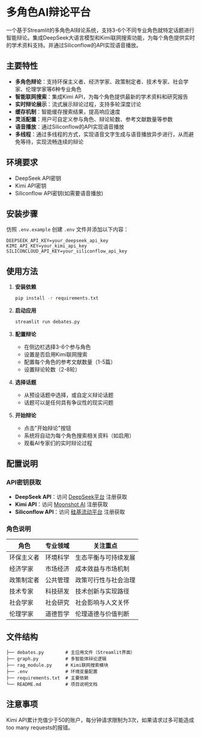 #  多角色AI辩论平台

一个基于Streamlit的多角色AI辩论系统，支持3-6个不同专业角色就特定话题进行智能辩论。集成DeepSeek大语言模型和Kimi联网搜索功能，为每个角色提供实时的学术资料支持。并通过Siliconflow的API实现语音播放。

## 主要特性

- **多角色辩论**：支持环保主义者、经济学家、政策制定者、技术专家、社会学家、伦理学家等6种专业角色
- **智能联网搜索**：集成Kimi API，为每个角色提供最新的学术资料和研究报告
- **实时辩论展示**：流式展示辩论过程，支持多轮深度讨论
- **缓存机制**：智能缓存搜索结果，提高响应速度
- **灵活配置**：用户可自定义参与角色、辩论轮数、参考文献数量等参数
- **语音播放**：通过Siliconflow的API实现语音播放
- **多线程**：通过多线程的方式，实现语音文字生成与语音播放异步进行，从而避免等待，实现流畅连续的辩论

## 环境要求

- DeepSeek API密钥
- Kimi API密钥
- Siliconflow API密钥(如需要语音播放)

## 安装步骤

   仿照 `.env.example` 创建 `.env` 文件并添加以下内容：
   ```env
   DEEPSEEK_API_KEY=your_deepseek_api_key
   KIMI_API_KEY=your_kimi_api_key
   SILICONCLOUD_API_KEY=your_siliconflow_api_key
   ```

## 使用方法
1. **安装依赖**
   ```bash
   pip install -r requirements.txt
   ```

2. **启动应用**
   ```bash
   streamlit run debates.py
   ```
3. **配置辩论**
   - 在侧边栏选择3-6个参与角色
   - 设置是否启用Kimi联网搜索
   - 配置每个角色的参考文献数量（1-5篇）
   - 设置辩论轮数（2-8轮）

4. **选择话题**
   - 从预设话题中选择，或自定义辩论话题
   - 话题可以是任何具有争议性的现实问题

5. **开始辩论**
   - 点击"开始辩论"按钮
   - 系统将自动为每个角色搜索相关资料（如启用）
   - 观看AI专家们的实时辩论过程

## 配置说明

### API密钥获取

- **DeepSeek API**：访问 [DeepSeek平台](https://platform.deepseek.com/) 注册获取
- **Kimi API**：访问 [Moonshot AI](https://www.moonshot.cn/) 注册获取
- **Siliconflow API**：访问 [硅基流动平台](https://siliconflow.cn/) 注册获取

### 角色说明

| 角色 | 专业领域 | 关注重点 |
|------|---------|----------|
| 环保主义者 | 环境科学 | 生态平衡与可持续发展 |
| 经济学家 | 市场经济 | 成本效益与市场机制 |
| 政策制定者 | 公共管理 | 政策可行性与社会治理 |
| 技术专家 | 科技研发 | 技术创新与实现路径 |
| 社会学家 | 社会研究 | 社会影响与人文关怀 |
| 伦理学家 | 道德哲学 | 伦理道德与价值判断 |

## 文件结构

```
├── debates.py        # 主应用文件（Streamlit界面）
├── graph.py          # 多智能体辩论逻辑
├── rag_module.py     # Kimi联网搜索模块
├── .env              # 环境变量配置
├── requirements.txt  # 主要依赖
└── README.md         # 项目说明文档
```

## 注意事项
Kimi API累计充值少于50的账户，每分钟请求限制为3次，如果请求过多可能造成too many requests的报错。
